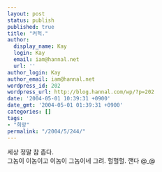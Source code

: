```yaml
---
layout: post
status: publish
published: true
title: "커헉."
author:
  display_name: Kay
  login: Kay
  email: iam@hannal.net
  url: ''
author_login: Kay
author_email: iam@hannal.net
wordpress_id: 202
wordpress_url: http://blog.hannal.com/wp/?p=202
date: '2004-05-01 10:39:31 +0900'
date_gmt: '2004-05-01 01:39:31 +0900'
categories: []
tags:
- "희망"
permalink: "/2004/5/244/"
---
```

<p>세상 정말 참 좁다.<br />
그놈이 이놈이고 이놈이 그놈이네 그려. 헐헐헐. 깬다 @_@</p>
